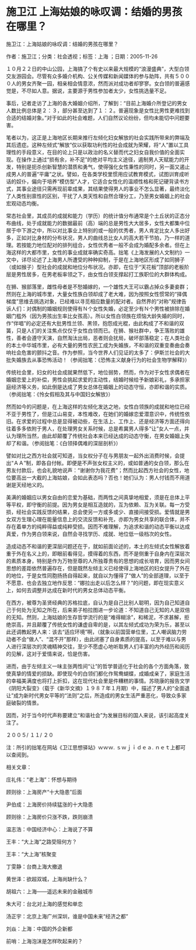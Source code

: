 # 施卫江  上海姑娘的咏叹调：结婚的男孩在哪里？

施卫江：上海姑娘的咏叹调：结婚的男孩在哪里？

作者：施卫江；分类：社会透视；标签：上海 ；日期：2005-11-26

１０月２２日的中山公园，上海搞了个有史以来最大规模的“浪漫盛典”，大型白领交友游园会。尽管有众多婚介机构、公关传媒和新闻媒体的参与助阵，共有５０００人的男女齐聚一园，相亲相会情意浓，然而派对成功者却寥寥。女白领的普遍感觉是，不尽如人意。据说，主要源于男性参加者太少，女性挑选量不足。

事后，记者走访了上海的各大婚姻介绍所，了解到：“目前上海婚介所登记的男女人数比例总体是２：３，部分甚至达到了１：２。普遍现象是女性比男性更难找到合适的结婚对象。”对于如此的社会难题，人们自然议论纷纷，但均未能切中问题要害。

笔者以为，这正是上海地区长期来推行左倾化妇女解放的社会实践所带来的弊端及其后遗症。这种左倾式“解放”仅以获取功利性的社会成就为荣耀，将“人”置以工具理性的手段意义，在目的论上只是以政治的名义替而代之妇女自我价值的全面实现。在操作上通过“损有余，补不足”的绝对平均主义途径，遏制男人天赋能力的开发，特别是扼杀创新智慧的潜质和勇气，使得强化女性秉性的同时，另一面又遏止成男人的普遍“平庸”之状。譬如，在各类学校里惯用应试教育模式，试图训育成听话的奴仆，偏向于培养“模仿型”人才，它适合女性化的温顺性格和死记硬背读书方式，其事业途径只需再现前辈成果，其结果使得男人的事业不怎么显著，最终淡化了人类性别禀性的区别，干扰了人类天性和自然合理分工，乃至男女婚姻上的社会宏观动态均衡。

常态社会里，其成员的成就和能力（学历）的统计值分布通常是个土丘状的正态分布曲线，处于成就能力的数据最前（高）端的总是男性大大居多，女性大都集中位居于中下游之中，所以对比事业上特别的或一般的优秀者，男人肯定比女人多出好多，正如对比身材的分布状况，男人的曲线总比女人的高大若干节拍，乃一样的道理。若按能力地位配对的排列组合，女性优秀者一般不会成为婚配多余者。但在上海这样的大都市里，女性的事业成就率确实奇高。拙笔《上海发展的人文制约》一文中，详尽论述了上海男人所遭受的种种抑制，于是在上海地区形成了如同狮子（或如猴子）型社会的成就和地位分布状况。亦即，在位于“天花板”顶部的老板阶层是男性居多，在男老板率领之下，由女性白领支撑起打工族职位的大群体构成。

在狮、猴部落里，雌性母者是不愁婚嫁的，一个雄性大王可以霸占掉众多妻妾群；然则在上海的城市里，大量女性族白领却成了老大难，因为按照女性惯常的“择偶梯度”思维去挑选对象，已经难以寻觅相应数量的配对者。自然界的“对称”规律告诉人们：对偶制的婚姻规则使得有Ｎ个女性失婚，必定至少有Ｎ个男性被排除在婚姻门槛外（因为男孩出生率比女孩高）。所以女性白领族在烦恼大龄失婚的同时，作“伴唱”的必定还有大批男性兰领、黑领，抱怨成光棍，由此构成了不和谐的双簧，只是人们的关注焦点仅仅于女性白领而已。在狮、猴社群中，争王落败的雄性，善者会遵守天演，自然淘汰出局，恶者则会扰局，破坏部落稳定；在人类社会的本土中华城市里，必有大量的男性农民工成为失婚族，不和谐的双重变奏曲会奏响社会危害的颤抖之音。作为参照，当今世界人们见证的太多了：伊斯兰社会的大批失婚族去从事恐怖活动！（参阅拙笔：《恐怖主义献身行为的社会生物学解释》）

传统社会里，妇女的社会成就果然低下，地位弱势，然而，作为对于女性求偶者在婚姻恋爱上的补偿，男性会挑起求爱的主动性，结婚时候给予新娘彩礼，多承担家庭经济等义务，如此倒是达成了男女总体在婚姻上的动态守恒，亦即和谐的实质。（参阅拙笔：《怜女假相及其与中国妇女解放》）

然而如今的问题是，在上海这样的左倾化发达之地，女性白领族的成就和地位已经不亚于男性了，但是江山易变，本性难改，在她们的婚嫁恋爱潜意识中，传统性依旧。在求爱的过程中总是显得被动些，在生活上、工作上、还是经济等方面还得向往着多多依附于男人，在处理男女关系时候，总是希冀男人得多“让”女人一点，并认为理所当然，由此却颠覆了传统社会本来已经达成的动态守衡，在男女婚姻上失却了和谐。（参阅拙笔：《白领择偶难的深层剖析》）

譬如对比之西方社会就可知道，当女权分子在与男朋友一起外出消费时候，会提出“ＡＡ”制，即各自付帐。即便是不声张女权主义的，或如普通的女白领，那么在男友付款后，也会礼貌地说声：“谢谢你为我花费”；然而比起西方社会的女性，地位要高出一大截的上海姑娘，会如此表态吗？否也！她们认为：男人付钱而不用道谢是天经地义的。

美满的婚姻应以男女自由的恋爱为基础，而两性之间真挚地相爱，须是在总体上平等平权，即守衡的前提。因为男女是相互造就的，互为依赖、互为关联。每一方受损，经社会实践反馈的结果，总会使另一方或多或少、直接间接受损。爱情就是男女双方生理心理在能量信息上的交流反馈和补充，亦即为男女共享的联合体，并不存在着单方的纯粹得益或纯粹受损。因而不难理解，为追求和谐的动态平衡以达成真爱，作为男白领来说，自然会寻找学历、成就、地位低一级档次的女性。

造成动态不和谐的更深层问题还在于，就如前面论述的，本土的左倾式女性解放着重于外在名义上的，即眼前看得见，摸得着的东西，而不是侧重于自身内在深层次的素质本身，特别是作为万物至尊的人所独尊贵有的思想的成长培育，因而男女间思想的差距依然普遍存在，但是既然左倾主义已经使得上海地区的妇女提升了外在的地位，于是女性同胞扬扬自得起来，就自以为懂得了“做人”的全部道理，以至于不愿意、也会去独立地作反思：“娜拉出走以后怎么样？”的问题，即在现实意义上，如何去调整并达成在新时代的男女总体动态平衡。

在西方，被尊为圣贤经典的苏格拉底，自认为是自己比别人聪明，因为自己知道自己于何处为无知之所在，后来弟子柏拉图进一步论道：不知道自己无知的人是双倍的无知。然则，上海姑娘的生存哲学流行的是“难得糊涂”，和稀泥，不求甚解，拒绝崇高，并且颠覆了传统女性的谦虚自卑的是，以其左倾式成功为荣为乐，甚至以此还调教起男人来：该去“适应环境”啊，（就象以前国营单位里，工人嘲讽脑力劳动者不会“做人”、“混不开”那样），由此闭塞了自身素质的提高，以至于难以与男人进行深层次的灵魂精神交往，至少不愿虚心地听取男人们丰富的内外经历和阅历的见解，这对于爱情来说，恰是伤害。

进而，由于左倾主义一味主张两性间“让”的哲学普适化于社会的各个方面角落，致使真挚的情爱的损缺。即使现今的白领们都化作鸳鸯蝴蝶，成婚成亲了，家庭生活的幸福美满度也将打上折扣，这在现代社会里是件糟糕的事情。苏晓康的报告文学《阴阳大裂变》（载于《新华文摘》１９８７年１月期）中，描述了男人的“全面退让”成为新时代男女平等的“法则”之后，所造成的男女生活严重恶化，导致众多家庭破裂的情景。

因而，对于当今时代声称要建立“和谐社会”为发展目标的国人来说，该引起高度关注了。

２００５/ １１/ ２０

注：所引的拙笔在网站《卫江思想驿站》ｗｗｗ. ｓｗｊｉｄｅａ. ｎｅｔ上都可以查阅到。



相关文章：

庄礼伟：“老上海”：怀想与期待

顾则徐：上海房产“十大隐患”后面

尹伯成：上海房价持续猛涨的十大隐患

顾则徐：上海房价只涨不跌，跌则崩溃

温志浩：中国经济中心：上海说了不算

王丰：“大上海”之路受阻何方？

王丰：“大上海”核聚变

丁雯静：台商上海大撤退

黄世泽：欲超双城，上海尚缺什么？

胡祖六：上海——遥远未来的金融城市

朱大可：台北对上海的感觉和单恋

汤正宇：北京上海广州深圳，谁是中国未来“经济之都”

刘焱：上海：中国的外企新都

前哨：上海泡沫是怎样吹起来的？